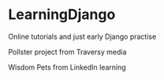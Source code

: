 # LearningDjango
Online tutorials and just early Django practise

Pollster project from Traversy media

Wisdom Pets from LinkedIn learning
